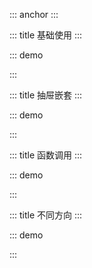 ::: anchor
:::

::: title 基础使用
:::

::: demo

<template>
  <lay-button @click="changeVisible" type="primary">打开</lay-button>
  <lay-layer type="drawer" v-model="visible" title="标题">内容</lay-layer>
</template>

<script>
import { ref } from 'vue'

export default {
  setup() {

    const visible = ref(false)

    const changeVisible = function() {
        visible.value = !visible.value;
    }

    return {
        visible,
        changeVisible
    }
  }
}
</script>

:::


::: title 抽屉嵌套
:::

::: demo

<template>
  <lay-button @click="changeVisible1" type="primary">打开</lay-button>
  <lay-layer type="drawer" v-model="visible1" title="标题">
      <lay-button @click="changeVisible2" type="primary" style="margin:10px;">打开</lay-button>
      <lay-layer type="drawer" area="200px" v-model="visible2" title="标题">
      内容
      </lay-layer>
  </lay-layer>
</template>

<script>
import { ref } from 'vue'

export default {
  setup() {

    const visible1 = ref(false)

    const changeVisible1 = function() {
        visible1.value = !visible1.value;
    }

    const visible2 = ref(false)

    const changeVisible2 = function() {
        visible2.value = !visible2.value;
    }

    return {
        visible1,
        visible2,
        changeVisible1,
        changeVisible2
    }
  }
}
</script>

:::

::: title 函数调用
:::

::: demo

<template>
  <lay-button @click="openDrawer" type="primary">调用</lay-button>
</template>

<script>
import { ref } from 'vue'
import { layer } from "@layui/layer-vue"

export default {
  setup() {

    const openDrawer = function() {
        layer.drawer({
            title: "标题",
            content: "内容"
        })
    }

    return {
        openDrawer
    }
  }
}
</script>

:::

::: title 不同方向
:::

::: demo

<template>
    <lay-button @click="openTopDrawer" type="primary">上</lay-button>
    <lay-button @click="openBottomDrawer" type="primary">下</lay-button>
    <lay-button @click="openLeftDrawer" type="primary">左</lay-button>
    <lay-button @click="openRightDrawer" type="primary">右</lay-button>
</template>

<script>
import { ref } from 'vue'
import { layer } from "@layui/layer-vue"

export default {
  setup() {

    const openTopDrawer = function() {
        layer.drawer({
            title: "标题",
            content: "内容",
            offset: "t"
        })
    }

    const openBottomDrawer = function() {
        layer.drawer({
            title: "标题",
            content: "内容",
            offset: "b"
        })
    }

    const openLeftDrawer = function() {
        layer.drawer({
            title: "标题",
            content: "内容",
            offset: "l"
        })
    }

    const openRightDrawer = function() {
        layer.drawer({
            title: "标题",
            content: "内容",
            offset: "r"
        })
    }

    return {
        openTopDrawer,
        openBottomDrawer,
        openLeftDrawer,
        openRightDrawer,
    }
  }
}
</script>

:::